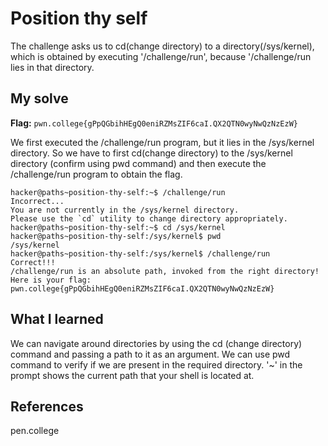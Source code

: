 # Position thy self
The challenge asks us to cd(change directory) to a directory(/sys/kernel), which is obtained by executing '/challenge/run', because '/challenge/run lies in that directory.

## My solve
**Flag:** `pwn.college{gPpQGbihHEgQ0eniRZMsZIF6caI.QX2QTN0wyNwQzNzEzW}`

We first executed the /challenge/run program, but it lies in the /sys/kernel directory. So we have to first cd(change directory) to the /sys/kernel directory
(confirm using pwd command) and then execute the /challenge/run program to obtain the flag.

```
hacker@paths~position-thy-self:~$ /challenge/run
Incorrect...
You are not currently in the /sys/kernel directory.
Please use the `cd` utility to change directory appropriately.
hacker@paths~position-thy-self:~$ cd /sys/kernel
hacker@paths~position-thy-self:/sys/kernel$ pwd
/sys/kernel
hacker@paths~position-thy-self:/sys/kernel$ /challenge/run
Correct!!!
/challenge/run is an absolute path, invoked from the right directory!
Here is your flag:
pwn.college{gPpQGbihHEgQ0eniRZMsZIF6caI.QX2QTN0wyNwQzNzEzW}
```

## What I learned
We can navigate around directories by using the cd (change directory) command and passing a path to it as an argument.
We can use pwd command to verify if we are present in the required directory.
'~' in the prompt shows the current path that your shell is located at.

## References 
pen.college

